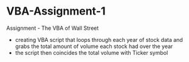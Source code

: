 # VBA-Assignment-1
Assignment - The VBA of Wall Street
  - creating VBA script that loops through each year of stock data and grabs the total amount of volume each stock had over the year
  - the script then coincides the total volume with Ticker symbol
